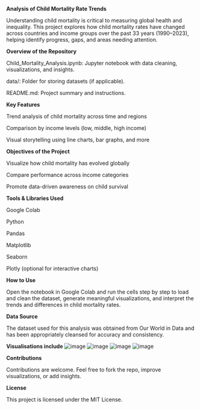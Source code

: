 **Analysis of Child Mortality Rate Trends**

Understanding child mortality is critical to measuring global health and inequality. This project explores how child mortality rates have changed across countries and income groups over the past 33 years (1990–2023), helping identify progress, gaps, and areas needing attention.

 **Overview of the Repository**

Child_Mortality_Analysis.ipynb: Jupyter notebook with data cleaning, visualizations, and insights.

data/: Folder for storing datasets (if applicable).

README.md: Project summary and instructions.

**Key Features**

Trend analysis of child mortality across time and regions

Comparison by income levels (low, middle, high income)

Visual storytelling using line charts, bar graphs, and more

**Objectives of the Project**

Visualize how child mortality has evolved globally

Compare performance across income categories

Promote data-driven awareness on child survival

**Tools & Libraries Used**

Google Colab

Python

Pandas

Matplotlib

Seaborn

Plotly (optional for interactive charts)

**How to Use**

Open the notebook in Google Colab and run the cells step by step to load and clean the dataset, generate meaningful visualizations, and interpret the trends and differences in child mortality rates.

**Data Source**

The dataset used for this analysis was obtained from Our World in Data and has been appropriately cleansed for accuracy and consistency.

**Visualisations include**
![image](https://github.com/user-attachments/assets/c65dec75-2f27-466b-a79d-276829b25a9f)
![image](https://github.com/user-attachments/assets/b276029f-e51f-4027-8801-5e9761db014a)
![image](https://github.com/user-attachments/assets/684a3a12-1131-4820-ad56-497f339abbea)
![image](https://github.com/user-attachments/assets/59a9201e-4611-4a32-a4f5-822ba6902e34)


**Contributions**

Contributions are welcome. Feel free to fork the repo, improve visualizations, or add insights.

**License**

This project is licensed under the MIT License.

